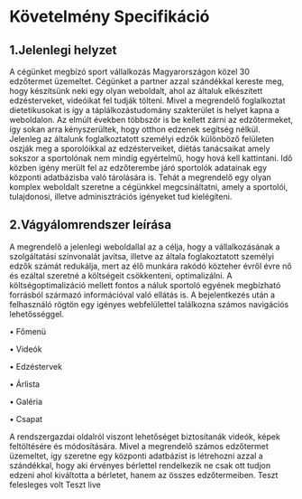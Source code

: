 # Követelmény Specifikáció

## 1.Jelenlegi helyzet

A cégünket megbízó sport vállalkozás Magyarországon közel 30 edzőtermet üzemeltet.
Cégünket a partner azzal szándékkal kereste meg, hogy készítsünk neki egy olyan weboldalt, ahol az általuk elkészített edzésterveket, videóikat fel tudják tölteni.
Mivel a megrendelő foglalkoztat dietetikusokat is így a táplálkozástudomány szakterület is helyet kapna a weboldalon.
Az elmúlt években többször is be kellett zárni az edzőtermeket, így sokan arra kényszerültek, hogy otthon edzenek segítség nélkül.
Jelenleg az általunk foglalkoztatott személyi edzők különböző felületen oszják meg a sporolóikkal az edzésterveiket, diétás tanácsaikat amely sokszor a sportolónak nem mindíg egyértelmű, hogy hová kell kattintani.
Idő közben igény merült fel az edzőterembe járó sportolók adatainak egy központi adatbázisba való tárolására is. 
Tehát a megrendelő egy olyan komplex weboldalt szeretne a cégünkkel megcsináltatni, amely a sportolói, tulajdonosi, illetve adminisztrációs igényeket tud kielégíteni.

## 2.Vágyálomrendszer leírása

A megrendelő a jelenlegi weboldallal az a célja, hogy a vállalkozásának a szolgáltatási színvonalát javítsa, illetve az általa foglakoztatott személyi edzők számát redukálja, mert az élő munkára rakódó közteher évről évre nő és ezáltal szeretné a költségeit csökkenteni, optimalizálni.
A költségoptimalizáció mellett fontos a náluk sportoló egyének megbízható forrásból származó információval való ellátás is.
A bejelentkezés után a felhasználó rögtön egy igényes webfelülettel találkozna számos navigációs lehetősséggel.

  •	Főmenü

  •	Videók

  •	Edzéstervek

  •	Árlista

  •	Galéria

  •	Csapat

A rendszergazdai oldalról viszont lehetőséget biztosítanák videók, képek feltöltésére és módosítására.
Mivel a megrendelő számos edzőtermet üzemeltet, így szeretne egy központi adatbázist is létrehozni azzal a szándékkal, hogy 
aki érvényes bérlettel rendelkezik ne csak ott tudjon edzeni ahol kiváltotta a bérletet, hanem az összes edzőtermeiben.
Teszt felesleges volt
Teszt live 

